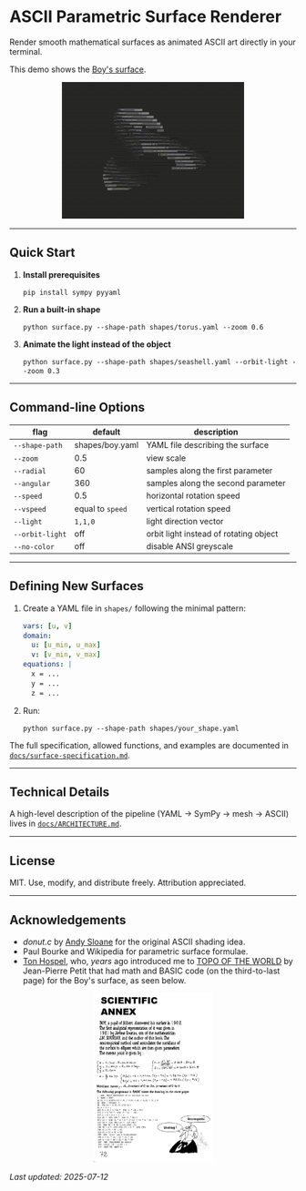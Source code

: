 # ASCII Parametric Surface Renderer

Render smooth mathematical surfaces as animated ASCII art directly in your terminal.

This demo shows the [Boy's surface](https://en.wikipedia.org/wiki/Boy%27s_surface).

<p align="center">
    <img src="images/demo-boy-surface.gif" alt="Demo - Boy's surface" width="320" height="240"/>
</p>

---

## Quick Start

1. **Install prerequisites**

   ```
   pip install sympy pyyaml
   ```

2. **Run a built-in shape**

   ```
   python surface.py --shape-path shapes/torus.yaml --zoom 0.6
   ```

3. **Animate the light instead of the object**

   ```
   python surface.py --shape-path shapes/seashell.yaml --orbit-light --zoom 0.3
   ```

---

## Command-line Options

| flag             | default            | description                        |
|------------------|--------------------|------------------------------------|
| `--shape-path`   | shapes/boy.yaml    | YAML file describing the surface   |
| `--zoom`         | 0.5                | view scale                         |
| `--radial`       | 60                 | samples along the first parameter  |
| `--angular`      | 360                | samples along the second parameter |
| `--speed`        | 0.5                | horizontal rotation speed          |
| `--vspeed`       | equal to `speed`   | vertical rotation speed            |
| `--light`        | `1,1,0`            | light direction vector             |
| `--orbit-light`  | off                | orbit light instead of rotating object |
| `--no-color`     | off                | disable ANSI greyscale             |

---

## Defining New Surfaces

1. Create a YAML file in `shapes/` following the minimal pattern:

   ```yaml
   vars: [u, v]
   domain:
     u: [u_min, u_max]
     v: [v_min, v_max]
   equations: |
     x = ...
     y = ...
     z = ...
   ```

2. Run:

   ```
   python surface.py --shape-path shapes/your_shape.yaml
   ```

The full specification, allowed functions, and examples are documented in [`docs/surface-specification.md`](docs/surface-specification.md).

---

## Technical Details

A high-level description of the pipeline (YAML → SymPy → mesh → ASCII) lives in [`docs/ARCHITECTURE.md`](docs/ARCHITECTURE.md).

---

## License

MIT. Use, modify, and distribute freely. Attribution appreciated.

---

## Acknowledgements

- *donut.c* by [Andy Sloane](https://www.a1k0n.net/) for the original ASCII shading idea.  
- Paul Bourke and Wikipedia for parametric surface formulae.  
- [Ton Hospel](https://github.com/thospel), who, _years_ ago introduced me to [TOPO OF THE WORLD](https://web.archive.org/web/20160401055913/http://www.savoir-sans-frontieres.com/JPP/telechargeables/English/Topo_the_world_eng.pdf) by Jean-Pierre Petit that had math and BASIC code (on the third-to-last page) for the Boy's surface, as seen below.

<p align="center">  
  <a href="images/topo-of-the-world-page72.png">
    <img src="images/topo-of-the-world-page72.png" alt="Topo of The World - Page 72" width="210" height="297"/>
  </a>
</p>

*Last updated: 2025-07-12*
